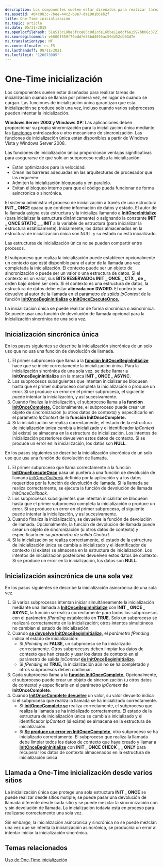 ```yaml
---
description: Los componentes suelen estar diseñados para realizar tareas de inicialización cuando se llaman por primera vez, en lugar de cuando se cargan.
ms.assetid: 404c083c-7bee-44c2-b8e7-da1901b6ab2f
title: One-Time inicialización
ms.topic: article
ms.date: 05/31/2018
ms.openlocfilehash: 51e513c18be3fcce85c8d2cde16bbe11edcf6a1597bb06c37279ecaa8add6598
ms.sourcegitcommit: e6600f550f79bddfe58bd4696ac50dd52cb03d7e
ms.translationtype: MT
ms.contentlocale: es-ES
ms.lasthandoff: 08/11/2021
ms.locfileid: "120073085"
---
```

# <a name="one-time-initialization"></a>One-Time inicialización

Los componentes suelen estar diseñados para realizar tareas de inicialización cuando se llaman por primera vez, en lugar de cuando se cargan. Las funciones de inicialización única garantizan que esta inicialización se produce solo una vez, incluso cuando varios subprocesos pueden intentar la inicialización.

**Windows Server 2003 y Windows XP:** Las aplicaciones deben proporcionar su propia sincronización para la inicialización única mediante las [funciones](interlocked-variable-access.md) entrelazados u otro mecanismo de sincronización. Las funciones de inicialización única están disponibles a partir de Windows Vista y Windows Server 2008.

Las funciones de inicialización única proporcionan ventajas significativas para asegurarse de que solo un subproceso realiza la inicialización:

-   Están optimizados para la velocidad.
-   Crean las barreras adecuadas en las arquitecturas de procesador que las requieren.
-   Admiten la inicialización bloqueada y en paralelo.
-   Evitan el bloqueo interno para que el código pueda funcionar de forma asincrónica o sincrónica.

El sistema administra el proceso de inicialización a través de una estructura **INIT \_ ONCE** opaca que contiene información de datos y estado. El autor de la llamada asigna esta estructura y la inicializa llamando a [**InitOnceInitialize**](/windows/win32/api/synchapi/nf-synchapi-initonceinitialize) (para inicializar la estructura dinámicamente) o asignando la constante **INIT \_ ONCE STATIC \_ \_ INIT** a la variable de estructura (para inicializar la estructura estáticamente). Inicialmente, los datos almacenados en la estructura de inicialización única son NULL y su estado no está inicializado.

Las estructuras de inicialización única no se pueden compartir entre procesos.

El subproceso que realiza la inicialización puede establecer opcionalmente un contexto que esté disponible para el autor de la llamada una vez completada la inicialización. El contexto puede ser un objeto de sincronización o puede ser un valor o una estructura de datos. Si el contexto es un valor, sus **BITS RESERVADOs INIT \_ ONCE \_ CTX \_ de \_** orden bajo deben ser cero. Si el contexto es una estructura de datos, la estructura de datos debe estar **alineada con DWORD.** El contexto se devuelve al autor de la llamada en el parámetro *de salida lpContext* de la función [**InitOnceBeginInitialize**](/windows/win32/api/synchapi/nf-synchapi-initoncebegininitialize) [**o InitOnceExecuteOnce.**](/windows/win32/api/synchapi/nf-synchapi-initonceexecuteonce)

La inicialización única se puede realizar de forma sincrónica o asincrónica. Se puede usar una función de devolución de llamada opcional para la inicialización sincrónica de una sola vez.

## <a name="synchronous-one-time-initialization"></a>Inicialización sincrónica única

En los pasos siguientes se describe la inicialización sincrónica de un solo uso que no usa una función de devolución de llamada.

1.  El primer subproceso que llama a la [**función InitOnceBeginInitialize**](/windows/win32/api/synchapi/nf-synchapi-initoncebegininitialize) hace que se inicie correctamente la inicialización única. Para la inicialización sincrónica de una sola vez, se debe llamar a **InitOnceBeginInitialize** sin la marca **INIT \_ ONCE \_ ASYNC.**
2.  Los subprocesos subsiguientes que intentan inicializar se bloquean hasta que el primer subproceso completa la inicialización o produce un error. Si se produce un error en el primer subproceso, el siguiente puede intentar la inicialización, y así sucesivamente.
3.  Cuando finaliza la inicialización, el subproceso llama a [**la función InitOnceComplete.**](/windows/win32/api/synchapi/nf-synchapi-initoncecomplete) Opcionalmente, el subproceso puede crear un objeto de sincronización (u otros datos de contexto) y especificarlo en el parámetro *lpContext* de la **función InitOnceComplete.**
4.  Si la inicialización se realiza correctamente, el estado de la estructura de inicialización única cambia a inicializado y el identificador *lpContext* (si existe) se almacena en la estructura de inicialización. Los intentos de inicialización posteriores devuelven estos datos de contexto. Si se produce un error en la inicialización, los datos son **NULL.**

En los pasos siguientes se describe la inicialización sincrónica de un solo uso que usa una función de devolución de llamada.

1.  El primer subproceso que llama correctamente a la función [**InitOnceExecuteOnce**](/windows/win32/api/synchapi/nf-synchapi-initonceexecuteonce) pasa un puntero a una función de devolución de llamada [*InitOnceCallback*](/windows/win32/api/synchapi/nc-synchapi-pinit_once_fn) definida por la aplicación y a los datos requeridos por la función de devolución de llamada. Si la llamada se realiza correctamente, se ejecuta la función de devolución de llamada *InitOnceCallback.*
2.  Los subprocesos subsiguientes que intentan inicializar se bloquean hasta que el primer subproceso completa la inicialización o produce un error. Si se produce un error en el primer subproceso, el siguiente puede intentar la inicialización, y así sucesivamente.
3.  Cuando finaliza la inicialización, se devuelve la función de devolución de llamada. Opcionalmente, la función de devolución de llamada puede crear un objeto de sincronización (u otros datos de contexto) y especificarlo en su *parámetro de salida Context.*
4.  Si la inicialización se realiza correctamente, el estado de la  estructura de inicialización única se cambia a inicializado y el identificador de contexto (si existe) se almacena en la estructura de inicialización. Los intentos de inicialización posteriores devuelven estos datos de contexto. Si se produce un error en la inicialización, los datos son **NULL.**

## <a name="asynchronous-one-time-initialization"></a>Inicialización asincrónica de una sola vez

En los pasos siguientes se describe la inicialización asincrónica de una sola vez.

1.  Si varios subprocesos intentan iniciar simultáneamente la inicialización mediante una llamada a [**InitOnceBeginInitialize**](/windows/win32/api/synchapi/nf-synchapi-initoncebegininitialize) con **INIT \_ ONCE \_ ASYNC**, la función se realiza correctamente para todos los subprocesos con el parámetro *fPending* establecido en **TRUE.** Solo un subproceso se realizará correctamente en la inicialización; otros intentos simultáneos no cambian el estado de inicialización.
2.  Cuando [**se devuelve InitOnceBeginInitialize,**](/windows/win32/api/synchapi/nf-synchapi-initoncebegininitialize) el *parámetro fPending* indica el estado de inicialización:
    -   Si *fPending es* **FALSE,** un subproceso se ha inicializado correctamente. Otros subprocesos deben limpiar los datos de contexto que han creado y usar los datos de contexto en el parámetro de salida *lpContext* [**de InitOnceBeginInitialize**](/windows/win32/api/synchapi/nf-synchapi-initoncebegininitialize).
    -   Si *fPending es* **TRUE,** la inicialización aún no se ha completado y otros subprocesos deben continuar.
3.  Cada subproceso llama a la [**función InitOnceComplete.**](/windows/win32/api/synchapi/nf-synchapi-initoncecomplete) Opcionalmente, el subproceso puede crear un objeto de sincronización (u otros datos de contexto) y especificarlo en el parámetro *lpContext* **de InitOnceComplete**.
4.  Cuando [**InitOnceComplete devuelve**](/windows/win32/api/synchapi/nf-synchapi-initoncecomplete) un valor, su valor devuelto indica si el subproceso que realiza la llamada se ha inicializado correctamente.
    -   Si [**InitOnceComplete se**](/windows/win32/api/synchapi/nf-synchapi-initoncecomplete) realiza correctamente, el subproceso que realiza la llamada se ha inicializado correctamente. El estado de la estructura de inicialización única se cambia a inicializado y el identificador *lpContext* (si existe) se almacena en la estructura de inicialización.
    -   Si [**Se produce un error en InitOnceComplete,**](/windows/win32/api/synchapi/nf-synchapi-initoncecomplete) otro subproceso se ha inicializado correctamente. El subproceso que realiza la llamada debe limpiar todos los datos de contexto que haya creado y llamar a [**InitOnceBeginInitialize**](/windows/win32/api/synchapi/nf-synchapi-initoncebegininitialize) con **INIT \_ ONCE CHECK \_ \_ ONLY** para recuperar los datos de contexto almacenados en la estructura de inicialización única.

## <a name="calling-one-time-initialization-from-multiple-sites"></a>Llamada a One-Time inicialización desde varios sitios

La inicialización única que protege una sola estructura **INIT \_ ONCE** se puede realizar desde sitios mutiple; se puede pasar una devolución de llamada diferente desde cada sitio y se puede mezclar la sincronización con y sin devolución de llamada. La inicialización todavía está en proceso para realizarse correctamente una sola vez.

Sin embargo, la inicialización asincrónica y sincrónica no se puede mezclar: una vez que se intenta la inicialización asincrónica, se produciría un error al intentar iniciar la inicialización sincrónica.

## <a name="related-topics"></a>Temas relacionados

<dl> <dt>

[Uso de One-Time inicialización](using-one-time-initialization.md)
</dt> </dl>

 

 
